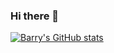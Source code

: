 ### Hi there 👋

<!--
**barryos112/barryos112** is a ✨ _special_ ✨ repository because its `README.md` (this file) appears on your GitHub profile.

Here are some ideas to get you started:

- 🔭 I’m currently working on ...
- 🌱 I’m currently learning ...
- 👯 I’m looking to collaborate on ...
- 🤔 I’m looking for help with ...
- 💬 Ask me about ...
- 📫 How to reach me: ...
- 😄 Pronouns: ...
- ⚡ Fun fact: ...
-->

[![Barry's GitHub stats](https://github-readme-stats.vercel.app/api?username=barryos112)](https://github.com/barryos112/github-readme-stats)
